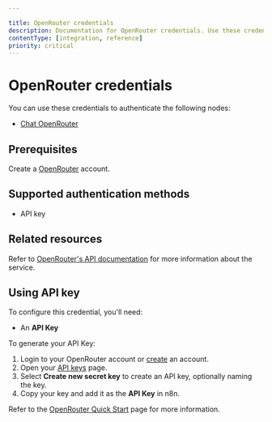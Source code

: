 ```yaml
---

title: OpenRouter credentials
description: Documentation for OpenRouter credentials. Use these credentials to authenticate OpenRouter in n8n, a workflow automation platform.
contentType: [integration, reference]
priority: critical
---
```


# OpenRouter credentials

You can use these credentials to authenticate the following nodes:

- [Chat OpenRouter](/integrations/builtin/cluster-nodes/sub-nodes/n8n-nodes-langchain.lmchatopenrouter.md)

## Prerequisites

Create a [OpenRouter](https://openrouter.ai/) account.

## Supported authentication methods

- API key

## Related resources

Refer to [OpenRouter's API documentation](https://openrouter.ai/docs/quick-start) for more information about the service.

## Using API key

To configure this credential, you'll need:

- An **API Key**

To generate your API Key:

1. Login to your OpenRouter account or [create](https://openrouter.ai/) an account.
2. Open your [API keys](https://openrouter.ai/keys) page.
3. Select **Create new secret key** to create an API key, optionally naming the key.
4. Copy your key and add it as the **API Key** in n8n.

Refer to the [OpenRouter Quick Start](https://openrouter.ai/docs/quick-start) page for more information.
